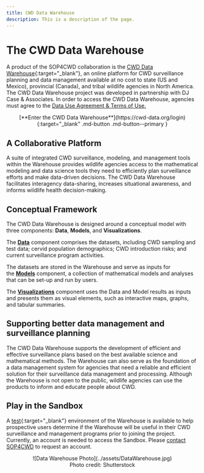 ```yaml
---
title: CWD Data Warehouse
description: This is a description of the page.
---
```


# The CWD Data Warehouse

A product of the SOP4CWD collaboration is the [CWD Data Warehouse](https://cwd-data.org/login){:target="_blank"}, an online platform for CWD surveillance planning and data management available at no cost to state (US and Mexico), provincial (Canada), and tribal wildlife agencies in North America. The CWD Data Warehouse project was developed in partnership with DJ Case & Associates. In order to access the CWD Data Warehouse, agencies must agree to the [Data Use Agreement & Terms of Use.](dua.md)

<center>[**Enter the CWD Data Warehouse**](https://cwd-data.org/login){:target="_blank" .md-button .md-button--primary }</center>

## A Collaborative Platform

A suite of integrated CWD surveillance, modeling, and management tools within the Warehouse provides wildlife agencies access to the mathematical modeling and data science tools they need to efficiently plan surveillance efforts and make data-driven decisions. The CWD Data Warehouse facilitates interagency data-sharing, increases situational awareness, and informs wildlife health decision-making.

## Conceptual Framework

The CWD Data Warehouse is designed around a conceptual model with three components: **Data**, **Models**, and **Visualizations**.

The [**Data**](data.md) component comprises the datasets, including CWD sampling and test data; cervid population demographics; CWD introduction risks; and current surveillance program activities.

The datasets are stored in the Warehouse and serve as inputs for the [**Models**](models\index.md) component, a collection of mathematical models and analyses that can be set-up and run by users. 

The [**Visualizations**](viz.md) component uses the Data and Model results as inputs and presents them as visual elements, such as interactive maps, graphs, and tabular summaries.

## Supporting better data management and surveillance planning

The CWD Data Warehouse supports the development of efficient and effective surveillance plans based on the best available science and mathematical methods. The Warehouse can also serve as the foundation of a data management system for agencies that need a reliable and efficient solution for their surveillance data management and processing. Although the Warehouse is not open to the public, wildlife agencies can use the products to inform and educate people about CWD.

## Play in the Sandbox

A [test](https://test.cwd-data.org/login){:target="_blank"} environment of the Warehouse is available to help prospective users determine if the Warehouse will be useful in their CWD surveillance and management programs prior to joining the project. Currently, an account is needed to access the Sandbox. Please [contact SOP4CWD](../contact.md) to request an account.

<center>![Data Warehouse Photo](../assets/DataWarehouse.jpg)</center>
<center><figcaption>Photo credit: Shutterstock</figcaption></center>